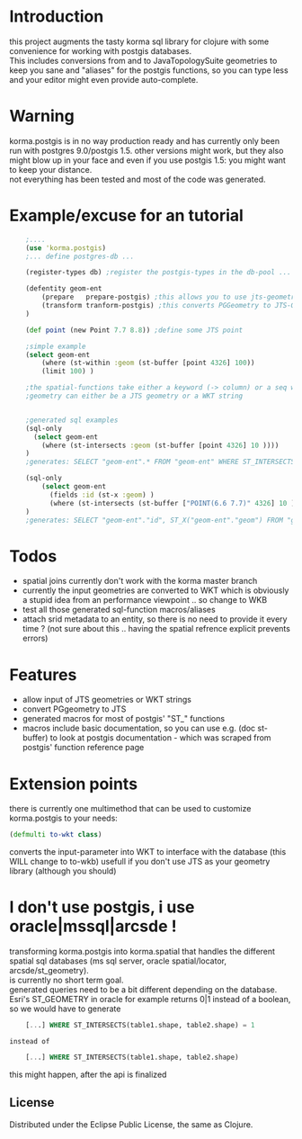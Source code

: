 # Introduction #
this project augments the tasty korma sql library for clojure with some convenience for working with postgis databases.  
This includes conversions from and to JavaTopologySuite geometries to keep you sane
and "aliases" for the postgis functions, so you can type less and your editor might even
provide auto-complete.  

# Warning #
korma.postgis is in no way production ready
and has currently only been run with postgres 9.0/postgis 1.5.
other versions might work, but they also might blow up in your face and even if you use postgis 1.5: you might want to keep your distance.  
not everything has been tested and most of the code was generated.  

# Example/excuse for an tutorial #
```clojure
    ;....
    (use 'korma.postgis)
    ;... define postgres-db ...

    (register-types db) ;register the postgis-types in the db-pool ... only needed for the prepare-postgis function

    (defentity geom-ent
        (prepare   prepare-postgis) ;this allows you to use jts-geometries in your insert/update statements
        (transform tranform-postgis) ;this converts PGGeometry to JTS-Geometries -> "SELECT geom FROM geom_table" gets you JTS-Geometries), if you called register-types
    )

    (def point (new Point 7.7 8.8)) ;define some JTS point

    ;simple example
    (select geom-ent
        (where (st-within :geom (st-buffer [point 4326] 100))
        (limit 100) )

    ;the spatial-functions take either a keyword (-> column) or a seq with [geometry, srid] for the geometry parameter
    ;geometry can either be a JTS geometry or a WKT string


    ;generated sql examples
    (sql-only
      (select geom-ent
        (where (st-intersects :geom (st-buffer [point 4326] 10 ))))
    )
    ;generates: SELECT "geom-ent".* FROM "geom-ent" WHERE ST_INTERSECTS("geom-ent"."geom", ST_BUFFER(ST_GEOMFROMTEXT(?,?), ?))

    (sql-only
        (select geom-ent
          (fields :id (st-x :geom) )
          (where (st-intersects (st-buffer ["POINT(6.6 7.7)" 4326] 10 ) :geom )))
    )
    ;generates: SELECT "geom-ent"."id", ST_X("geom-ent"."geom") FROM "geom-ent" WHERE ST_INTERSECTS(ST_BUFFER(ST_GEOMFROMTEXT(?, ?), ?), "geom-ent"."geom")
```

# Todos #
* spatial joins currently don't work with the korma master branch
* currently the input geometries are converted to WKT which is obviously a stupid idea from an performance viewpoint .. so change to WKB
* test all those generated sql-function macros/aliases
* attach srid metadata to an entity, so there is no need to provide it every time ? (not sure about this .. having the spatial refrence explicit prevents errors)

# Features #
* allow input of JTS geometries or WKT strings
* convert PGgeometry to JTS
* generated macros for most of postgis' "ST_" functions
* macros include basic documentation, so you can use e.g. (doc st-buffer) to look at postgis documentation - which was scraped from postgis' function reference page


# Extension points #
there is currently one multimethod that can be used to customize korma.postgis to your needs:
```clojure
(defmulti to-wkt class)
```
converts the input-parameter into WKT to interface with the database (this WILL change to to-wkb)
usefull if you don't use JTS as your geometry library (although you should)

# I don't use postgis, i use oracle|mssql|arcsde ! #
transforming korma.postgis into korma.spatial that handles the different spatial sql databases (ms sql server, oracle spatial/locator, arcsde/st_geometry).  
is currently no short term goal.  
generated queries need to be a bit different depending on the database.   Esri's ST_GEOMETRY in oracle for example returns 0|1 instead of a boolean,
so we would have to generate
```sql
    [...] WHERE ST_INTERSECTS(table1.shape, table2.shape) = 1
```
    instead of
```sql
    [...] WHERE ST_INTERSECTS(table1.shape, table2.shape)
```

this might happen, after the api is finalized


## License ##

Distributed under the Eclipse Public License, the same as Clojure.